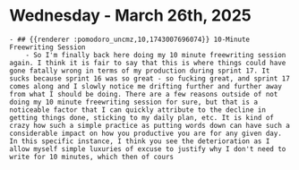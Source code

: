 # Wednesday - March 26th, 2025
	- ## {{renderer :pomodoro_uncmz,10,1743007696074}} 10-Minute Freewriting Session
		- So I'm finally back here doing my 10 minute freewriting session again. I think it is fair to say that this is where things could have gone fatally wrong in terms of my production during sprint 17. It sucks because sprint 16 was so great - so fucking great, and sprint 17 comes along and I slowly notice me drifting further and further away from what I should be doing. There are a few reasons outside of not doing my 10 minute freewriting session for sure, but that is a noticeable factor that I can quickly attribute to the decline in getting things done, sticking to my daily plan, etc. It is kind of crazy how such a simple practice as putting words down can have such a considerable impact on how you productive you are for any given day. In this specific instance, I think you see the deterioration as I allow myself simple luxuries of excuse to justify why I don't need to write for 10 minutes, which then of cours